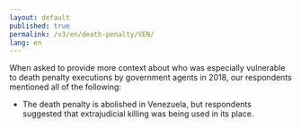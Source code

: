 ```yaml
---
layout: default
published: true
permalink: /v3/en/death-penalty/VEN/
lang: en
---
```


When asked to provide more context about who was especially vulnerable to death penalty executions by government agents in 2018, our respondents mentioned all of the following:
-	The death penalty is abolished in Venezuela, but respondents suggested that extrajudicial killing was being used in its place.


